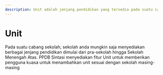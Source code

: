 ```yaml
---
description: Unit adalah jenjang pendidikan yang tersedia pada suatu cabang sekolah.
---
```


# Unit

Pada suatu cabang sekolah, sekolah anda mungkin saja menyediakan berbagai jenjang pendidikan dimulai dari pra-sekolah hingga Sekolah Menengah Atas. PPDB Sintasi menyediakan fitur Unit untuk memberikan pengguna kuasa untuk menambahkan unit sesuai dengan sekolah masing-masing
